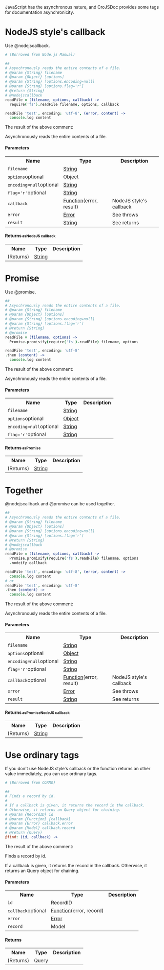 JavaScript has the asynchronous nature, and CroJSDoc provides some tags for documentation asynchronicity.

# NodeJS style's callback

Use @nodejscallback.

```coffeescript
# (Borrowed from Node.js Manual)

##
# Asynchronously reads the entire contents of a file.
# @param {String} filename
# @param {Object} [options]
# @param {String} [options.encoding=null]
# @param {String} [options.flag='r']
# @return {String}
# @nodejscallback
readFile = (filename, options, callback) ->
  require('fs').readFile filename, options, callback

readFile 'test', encoding: 'utf-8', (error, content) ->
  console.log content
```

The result of the above comment:

<div class='well'>
<div><p>Asynchronously reads the entire contents of a file.</p></div>
<h4>Parameters</h4><table class="table table-bordered table-condensed table-hover"><tr><th>Name</th><th>Type</th><th>Description</th></tr><tr><td><span class="method-depth0"></span><code>filename</code></td><td><span><a href='https://developer.mozilla.org/en/JavaScript/Reference/Global_Objects/String'>String</a></span></td><td><span> </span></td></tr><tr><td><span class="method-depth0"></span><code>options</code><span class="pull-right label label-optional">optional</span></td><td><span><a href='https://developer.mozilla.org/en/JavaScript/Reference/Global_Objects/Object'>Object</a></span></td><td><span> </span></td></tr><tr><td><span class="method-depth1"></span><code>encoding=null</code><span class="pull-right label label-optional">optional</span></td><td><span><a href='https://developer.mozilla.org/en/JavaScript/Reference/Global_Objects/String'>String</a></span></td><td><span> </span></td></tr><tr><td><span class="method-depth1"></span><code>flag='r'</code><span class="pull-right label label-optional">optional</span></td><td><span><a href='https://developer.mozilla.org/en/JavaScript/Reference/Global_Objects/String'>String</a></span></td><td><span> </span></td></tr><tr><td><span class="method-depth0"></span><code>callback</code></td><td><span><a href='https://developer.mozilla.org/en/JavaScript/Reference/Global_Objects/Function'>Function</a>(error, result)</span></td><td><span> NodeJS style's callback</span></td></tr><tr><td><span class="method-depth1"></span><code>error</code></td><td><span><a href='https://developer.mozilla.org/en/JavaScript/Reference/Global_Objects/Error'>Error</a></span></td><td><span> See throws</span></td></tr><tr><td><span class="method-depth1"></span><code>result</code></td><td><span><a href='https://developer.mozilla.org/en/JavaScript/Reference/Global_Objects/String'>String</a></span></td><td><span> See returns</span></td></tr></table><h4>Returns<small><span> as</span><span class="label label-info">NodeJS callback</span></small></h4><table class="table table-bordered table-condensed table-hover"><tr><th>Name</th><th>Type</th><th>Description</th></tr><tr><td>(Returns)</td><td><span><a href='https://developer.mozilla.org/en/JavaScript/Reference/Global_Objects/String'>String</a></span></td><td><span></span></td></tr></table>
</div>

# Promise

Use @promise.

```coffeescript
##
# Asynchronously reads the entire contents of a file.
# @param {String} filename
# @param {Object} [options]
# @param {String} [options.encoding=null]
# @param {String} [options.flag='r']
# @return {String}
# @promise
readFile = (filename, options) ->
  Promise.promisify(require('fs').readFile) filename, options

readFile 'test', encoding: 'utf-8'
.then (content) ->
  console.log content
```

The result of the above comment:

<div class='well'>
<div><p>Asynchronously reads the entire contents of a file.</p></div>
<h4>Parameters</h4><table class="table table-bordered table-condensed table-hover"><tr><th>Name</th><th>Type</th><th>Description</th></tr><tr><td><span class="method-depth0"></span><code>filename</code></td><td><span><a href='https://developer.mozilla.org/en/JavaScript/Reference/Global_Objects/String'>String</a></span></td><td><span> </span></td></tr><tr><td><span class="method-depth0"></span><code>options</code><span class="pull-right label label-optional">optional</span></td><td><span><a href='https://developer.mozilla.org/en/JavaScript/Reference/Global_Objects/Object'>Object</a></span></td><td><span> </span></td></tr><tr><td><span class="method-depth1"></span><code>encoding=null</code><span class="pull-right label label-optional">optional</span></td><td><span><a href='https://developer.mozilla.org/en/JavaScript/Reference/Global_Objects/String'>String</a></span></td><td><span> </span></td></tr><tr><td><span class="method-depth1"></span><code>flag='r'</code><span class="pull-right label label-optional">optional</span></td><td><span><a href='https://developer.mozilla.org/en/JavaScript/Reference/Global_Objects/String'>String</a></span></td><td><span> </span></td></tr></table><h4>Returns<small><span> as</span><span class="label label-info">Promise</span></small></h4><table class="table table-bordered table-condensed table-hover"><tr><th>Name</th><th>Type</th><th>Description</th></tr><tr><td>(Returns)</td><td><span><a href='https://developer.mozilla.org/en/JavaScript/Reference/Global_Objects/String'>String</a></span></td><td><span></span></td></tr></table>
</div>

# Together

@nodejscallback and @promise can be used together.

```coffeescript
##
# Asynchronously reads the entire contents of a file.
# @param {String} filename
# @param {Object} [options]
# @param {String} [options.encoding=null]
# @param {String} [options.flag='r']
# @return {String}
# @nodejscallback
# @promise
readFile = (filename, options, callback) ->
  Promise.promisify(require('fs').readFile) filename, options
  .nodeify callback

readFile 'test', encoding: 'utf-8', (error, content) ->
  console.log content
# or
readFile 'test', encoding: 'utf-8'
.then (content) ->
  console.log content
```

The result of the above comment:

<div class='well'>
<div><p>Asynchronously reads the entire contents of a file.</p></div>
<h4>Parameters</h4><table class="table table-bordered table-condensed table-hover"><tr><th>Name</th><th>Type</th><th>Description</th></tr><tr><td><span class="method-depth0"></span><code>filename</code></td><td><span><a href='https://developer.mozilla.org/en/JavaScript/Reference/Global_Objects/String'>String</a></span></td><td><span> </span></td></tr><tr><td><span class="method-depth0"></span><code>options</code><span class="pull-right label label-optional">optional</span></td><td><span><a href='https://developer.mozilla.org/en/JavaScript/Reference/Global_Objects/Object'>Object</a></span></td><td><span> </span></td></tr><tr><td><span class="method-depth1"></span><code>encoding=null</code><span class="pull-right label label-optional">optional</span></td><td><span><a href='https://developer.mozilla.org/en/JavaScript/Reference/Global_Objects/String'>String</a></span></td><td><span> </span></td></tr><tr><td><span class="method-depth1"></span><code>flag='r'</code><span class="pull-right label label-optional">optional</span></td><td><span><a href='https://developer.mozilla.org/en/JavaScript/Reference/Global_Objects/String'>String</a></span></td><td><span> </span></td></tr><tr><td><span class="method-depth0"></span><code>callback</code><span class="pull-right label label-optional">optional</span></td><td><span><a href='https://developer.mozilla.org/en/JavaScript/Reference/Global_Objects/Function'>Function</a>(error, result)</span></td><td><span> NodeJS style's callback</span></td></tr><tr><td><span class="method-depth1"></span><code>error</code></td><td><span><a href='https://developer.mozilla.org/en/JavaScript/Reference/Global_Objects/Error'>Error</a></span></td><td><span> See throws</span></td></tr><tr><td><span class="method-depth1"></span><code>result</code></td><td><span><a href='https://developer.mozilla.org/en/JavaScript/Reference/Global_Objects/String'>String</a></span></td><td><span> See returns</span></td></tr></table><h4>Returns<small><span> as</span><span class="label label-info">Promise</span><span class="label label-info">NodeJS callback</span></small></h4><table class="table table-bordered table-condensed table-hover"><tr><th>Name</th><th>Type</th><th>Description</th></tr><tr><td>(Returns)</td><td><span><a href='https://developer.mozilla.org/en/JavaScript/Reference/Global_Objects/String'>String</a></span></td><td><span></span></td></tr></table>
</div>

# Use ordinary tags

If you don't use NodeJS style's callback or the function returns an other value immediately,
you can use ordinary tags.

```coffeescript
# (Borrowed from CORMO)

##
# Finds a record by id.
#
# If a callback is given, it returns the record in the callback.
# Otherwise, it returns an Query object for chaining.
# @param {RecordID} id
# @param {Function} [callback]
# @param {Error} callback.error
# @param {Model} callback.record
# @return {Query}
@find: (id, callback) ->
```

The result of the above comment:

<div class='well'>
<div><p>Finds a record by id.</p><p>If a callback is given, it returns the record in the callback. Otherwise, it returns an Query object for chaining.</p></div>
<h4>Parameters</h4><table class="table table-bordered table-condensed table-hover"><tr><th>Name</th><th>Type</th><th>Description</th></tr><tr><td><span class="method-depth0"></span><code>id</code></td><td><span>RecordID</span></td><td><span> </span></td></tr><tr><td><span class="method-depth0"></span><code>callback</code><span class="pull-right label label-optional">optional</span></td><td><span><a href='https://developer.mozilla.org/en/JavaScript/Reference/Global_Objects/Function'>Function</a>(error, record)</span></td><td><span> </span></td></tr><tr><td><span class="method-depth1"></span><code>error</code></td><td><span><a href='https://developer.mozilla.org/en/JavaScript/Reference/Global_Objects/Error'>Error</a></span></td><td><span> </span></td></tr><tr><td><span class="method-depth1"></span><code>record</code></td><td><span>Model</span></td><td><span> </span></td></tr></table><h4>Returns</h4><table class="table table-bordered table-condensed table-hover"><tr><th>Name</th><th>Type</th><th>Description</th></tr><tr><td>(Returns)</td><td><span>Query</span></td><td><span></span></td></tr></table>
</div>
